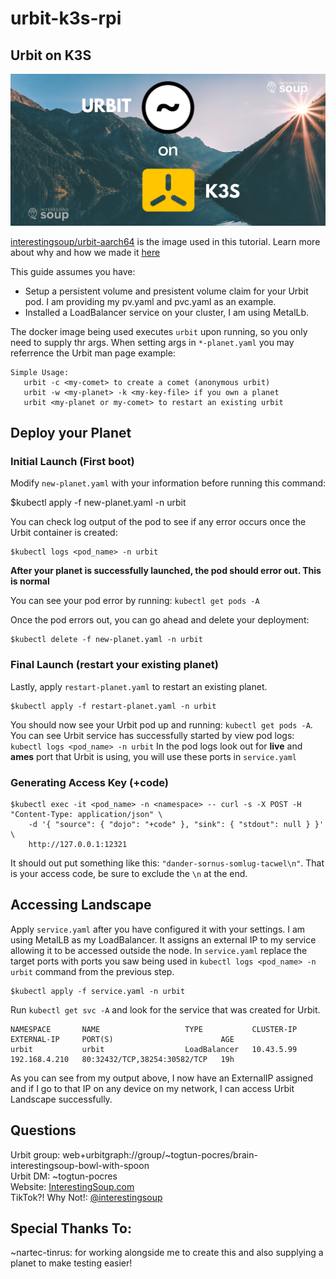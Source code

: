 # urbit-k3s-rpi
## Urbit on K3S
![Urbit on k3s](urbitonk3s.png)

[interestingsoup/urbit-aarch64](https://hub.docker.com/r/interestingsoup/urbit-aarch64) is the image used in this tutorial.
Learn more about why and how we made it [here](https://interestingsoup.com/how-to-create-a-dockerimage/)

This guide assumes you have:
- Setup a persistent volume and presistent volume claim for your Urbit pod. I am providing my pv.yaml and pvc.yaml as an example.
- Installed a LoadBalancer service on your cluster, I am using MetalLb. 

The docker image being used executes `urbit` upon running, so you only need to supply thr args.  When setting args in `*-planet.yaml` you may referrence the Urbit man page example:

```
Simple Usage:
   urbit -c <my-comet> to create a comet (anonymous urbit)
   urbit -w <my-planet> -k <my-key-file> if you own a planet
   urbit <my-planet or my-comet> to restart an existing urbit
```

## Deploy your Planet

### Initial Launch (First boot)
Modify `new-planet.yaml` with your information before running this command:

$kubectl apply -f new-planet.yaml -n urbit

You can check log output of the pod to see if any error occurs once the Urbit container is created:

	$kubectl logs <pod_name> -n urbit

**After your planet is successfully launched, the pod should error out. This is normal**

You can see your pod error by running: `kubectl get pods -A`

Once the pod errors out, you can go ahead and delete your deployment:

	$kubectl delete -f new-planet.yaml -n urbit

### Final Launch (restart your existing planet)
Lastly, apply `restart-planet.yaml` to restart an existing planet.

	$kubectl apply -f restart-planet.yaml -n urbit

You should now see your Urbit pod up and running: `kubectl get pods -A`.
You can see Urbit service has successfully started by view pod logs: `kubectl logs <pod_name> -n urbit`
In the pod logs look out for **live** and **ames** port that Urbit is using, you will use these ports in `service.yaml`


### Generating Access Key (+code)

	$kubectl exec -it <pod_name> -n <namespace> -- curl -s -X POST -H "Content-Type: application/json" \
        -d '{ "source": { "dojo": "+code" }, "sink": { "stdout": null } }' \
        http://127.0.0.1:12321
	
It should out put something like this: `"dander-sornus-somlug-tacwel\n"`. That is your access code, be sure to exclude the `\n` at the end.
	

## Accessing Landscape

Apply `service.yaml` after you have configured it with your settings. I am using MetalLB as my LoadBalancer. 
It assigns an external IP to my service allowing it to be accessed outside the node. 
In `service.yaml` replace the target ports with ports you saw being used in `kubectl logs <pod_name> -n urbit` command 
from the previous step.

	$kubectl apply -f service.yaml -n urbit

Run `kubectl get svc -A` and look for the service that was created for Urbit. 
```
NAMESPACE       NAME                   TYPE           CLUSTER-IP      EXTERNAL-IP     PORT(S)                        AGE
urbit           urbit                  LoadBalancer   10.43.5.99      192.168.4.210   80:32432/TCP,38254:30582/TCP   19h
```

As you can see from my output above, I now have an ExternalIP assigned and if I go to that IP on any device on my network, I can access Urbit Landscape successfully.

## Questions
Urbit group: web+urbitgraph://group/~togtun-pocres/brain-interestingsoup-bowl-with-spoon <br>
Urbit DM: ~togtun-pocres <br>
Website: [InterestingSoup.com](https://interestingsoup.com) <br>
TikTok?! Why Not!: [@interestingsoup](https://www.tiktok.com/@interestingsoup) <br>

## Special Thanks To:
~nartec-tinrus: for working alongside me to create this and also supplying a planet to make testing easier!
